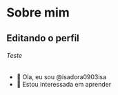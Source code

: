 # Sobre mim

## Editando o perfil

###### Teste

- 👋 Ola, eu sou @isadora0903isa
- 👀 Estou interessada em  aprender


